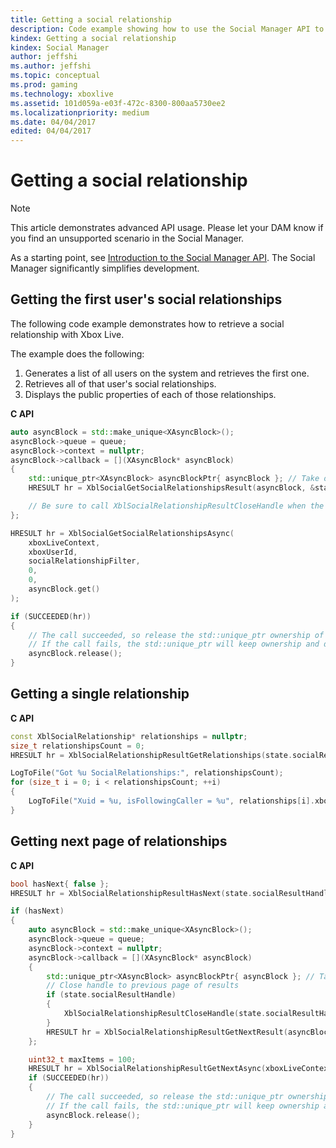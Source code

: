 ```yaml
---
title: Getting a social relationship
description: Code example showing how to use the Social Manager API to retrieve a user's social relationships and their public properties.
kindex: Getting a social relationship
kindex: Social Manager
author: jeffshi
ms.author: jeffshi
ms.topic: conceptual
ms.prod: gaming
ms.technology: xboxlive
ms.assetid: 101d059a-e03f-472c-8300-800aa5730ee2
ms.localizationpriority: medium
ms.date: 04/04/2017
edited: 04/04/2017
---
```


# Getting a social relationship

> [!NOTE]
> This article demonstrates advanced API usage.  Please let your DAM know if you find an unsupported scenario in the Social Manager.

As a starting point, see [Introduction to the Social Manager API](../../social-manager/live-social-manager-overview.md).
The Social Manager significantly simplifies development.


## Getting the first user's social relationships

The following code example demonstrates how to retrieve a social relationship with Xbox Live.

The example does the following:
1. Generates a list of all users on the system and retrieves the first one.
2. Retrieves all of that user's social relationships.
3. Displays the public properties of each of those relationships.


**C API**
<!--  XblSocialGetSocialRelationshipsAsync_C.md -->
```cpp
auto asyncBlock = std::make_unique<XAsyncBlock>(); 
asyncBlock->queue = queue;
asyncBlock->context = nullptr;
asyncBlock->callback = [](XAsyncBlock* asyncBlock)
{
    std::unique_ptr<XAsyncBlock> asyncBlockPtr{ asyncBlock }; // Take over ownership of the XAsyncBlock*
    HRESULT hr = XblSocialGetSocialRelationshipsResult(asyncBlock, &state.socialResultHandle);

    // Be sure to call XblSocialRelationshipResultCloseHandle when the result object is no longer needed
};

HRESULT hr = XblSocialGetSocialRelationshipsAsync(
    xboxLiveContext,
    xboxUserId,
    socialRelationshipFilter,
    0,
    0,
    asyncBlock.get()
);

if (SUCCEEDED(hr))
{
    // The call succeeded, so release the std::unique_ptr ownership of XAsyncBlock* since the callback will take over ownership.
    // If the call fails, the std::unique_ptr will keep ownership and delete the XAsyncBlock*
    asyncBlock.release();
}
```

<!-- **Reference**
* [XAsyncBlock](xasyncblock.md)
* [XblSocialGetSocialRelationshipsAsync](xblsocialgetsocialrelationshipsasync.md)
* [XblSocialGetSocialRelationshipsResult](xblsocialgetsocialrelationshipsresult.md)
* [XblSocialRelationshipResultCloseHandle](xblsocialrelationshipresultclosehandle.md)-->


## Getting a single relationship


**C API**
<!--  XblSocialRelationshipResultGetRelationships_C.md -->
```cpp
const XblSocialRelationship* relationships = nullptr;
size_t relationshipsCount = 0;
HRESULT hr = XblSocialRelationshipResultGetRelationships(state.socialResultHandle, &relationships, &relationshipsCount);

LogToFile("Got %u SocialRelationships:", relationshipsCount);
for (size_t i = 0; i < relationshipsCount; ++i)
{
    LogToFile("Xuid = %u, isFollowingCaller = %u", relationships[i].xboxUserId, relationships[i].isFollowingCaller);
}
```

<!-- **Reference**
* [XblSocialRelationship](xblsocialrelationship.md)
* [XblSocialRelationshipResultGetRelationships](xblsocialrelationshipresultgetrelationships.md)-->


<!-- ## Getting multiple relationships -->

<!-- **C API** -->
<!--  _C.md -->
<!--
```cpp
See above. There is no way to retrieve just a single relationship.
```
-->

<!-- **Reference** -->


## Getting next page of relationships


**C API**
<!--  XblSocialRelationshipResultHasNext_C.md -->
<!--  XblSocialRelationshipResultGetNextAsync_C.md -->
```cpp
bool hasNext{ false };
HRESULT hr = XblSocialRelationshipResultHasNext(state.socialResultHandle, &hasNext);

if (hasNext)
{
    auto asyncBlock = std::make_unique<XAsyncBlock>(); 
    asyncBlock->queue = queue;
    asyncBlock->context = nullptr;
    asyncBlock->callback = [](XAsyncBlock* asyncBlock)
    {
        std::unique_ptr<XAsyncBlock> asyncBlockPtr{ asyncBlock }; // Take over ownership of the XAsyncBlock*
        // Close handle to previous page of results
        if (state.socialResultHandle)
        {
            XblSocialRelationshipResultCloseHandle(state.socialResultHandle);
        }
        HRESULT hr = XblSocialRelationshipResultGetNextResult(asyncBlock, &state.socialResultHandle);
    };

    uint32_t maxItems = 100;
    HRESULT hr = XblSocialRelationshipResultGetNextAsync(xboxLiveContext, state.socialResultHandle, maxItems, asyncBlock.get());
    if (SUCCEEDED(hr))
    {
        // The call succeeded, so release the std::unique_ptr ownership of XAsyncBlock* since the callback will take over ownership.
        // If the call fails, the std::unique_ptr will keep ownership and delete the XAsyncBlock*
        asyncBlock.release();
    }
}
```

<!-- **Reference**
* [XAsyncBlock](xasyncblock.md)
* [XblSocialRelationshipResultCloseHandle](xblsocialrelationshipresultclosehandle.md)
* [XblSocialRelationshipResultGetNextAsync](xblsocialrelationshipresultgetnextasync.md)
* [XblSocialRelationshipResultGetNextResult](xblsocialrelationshipresultgetnextresult.md)
* [XblSocialRelationshipResultHasNext](xblsocialrelationshipresulthasnext.md)-->
